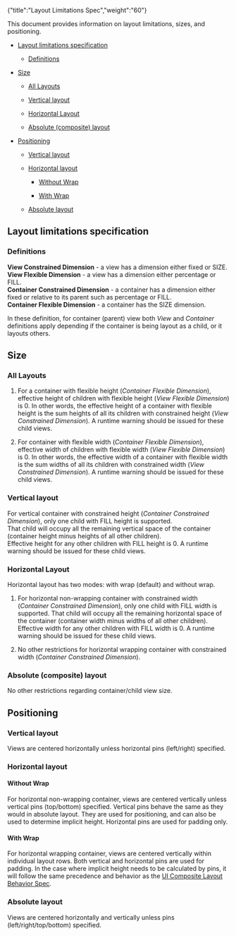 {"title":"Layout Limitations Spec","weight":"60"} 

This document provides information on layout limitations, sizes, and positioning.

*   [Layout limitations specification](#Layoutlimitationsspecification)
    
    *   [Definitions](#Definitions)
        
*   [Size](#Size)
    
    *   [All Layouts](#AllLayouts)
        
    *   [Vertical layout](#Verticallayout)
        
    *   [Horizontal Layout](#HorizontalLayout)
        
    *   [Absolute (composite) layout](#Absolute(composite)layout)
        
*   [Positioning](#Positioning)
    
    *   [Vertical layout](#Verticallayout.1)
        
    *   [Horizontal layout](#Horizontallayout)
        
        *   [Without Wrap](#WithoutWrap)
            
        *   [With Wrap](#WithWrap)
            
    *   [Absolute layout](#Absolutelayout)
        

## Layout limitations specification

### Definitions

**View Constrained Dimension** - a view has a dimension either fixed or SIZE.  
**View Flexible Dimension** - a view has a dimension either percentage or FILL.  
**Container Constrained Dimension** - a container has a dimension either fixed or relative to its parent such as percentage or FILL.  
**Container Flexible Dimension** - a container has the SIZE dimension.

In these definition, for container (parent) view both _View_ and _Container_ definitions apply depending if the container is being layout as a child, or it layouts others.

## Size

### All Layouts

1.  For a container with flexible height (_Container Flexible Dimension_), effective height of children with flexible height (_View Flexible Dimension_) is 0. In other words, the effective height of a container with flexible height is the sum heights of all its children with constrained height (_View Constrained Dimension_). A runtime warning should be issued for these child views.
    
2.  For container with flexible width (_Container Flexible Dimension_), effective width of children with flexible width (_View Flexible Dimension_) is 0. In other words, the effective width of a container with flexible width is the sum widths of all its children with constrained width (_View Constrained Dimension_). A runtime warning should be issued for these child views.
    

### Vertical layout

For vertical container with constrained height (_Container Constrained Dimension_), only one child with FILL height is supported.  
That child will occupy all the remaining vertical space of the container (container height minus heights of all other children).  
Effective height for any other children with FILL height is 0. A runtime warning should be issued for these child views.

### Horizontal Layout

Horizontal layout has two modes: with wrap (default) and without wrap.

1.  For horizontal non-wrapping container with constrained width (_Container Constrained Dimension_), only one child with FILL width is supported. That child will occupy all the remaining horizontal space of the container (container width minus widths of all other children). Effective width for any other children with FILL width is 0. A runtime warning should be issued for these child views.
    
2.  No other restrictions for horizontal wrapping container with constrained width (_Container Constrained Dimension_).
    

### Absolute (composite) layout

No other restrictions regarding container/child view size.

## Positioning

### Vertical layout

Views are centered horizontally unless horizontal pins (left/right) specified.

### Horizontal layout

#### Without Wrap

For horizontal non-wrapping container, views are centered vertically unless vertical pins (top/bottom) specified. Vertical pins behave the same as they would in absolute layout. They are used for positioning, and can also be used to determine implicit height. Horizontal pins are used for padding only.

#### With Wrap

For horizontal wrapping container, views are centered vertically within individual layout rows. Both vertical and horizontal pins are used for padding. In the case where implicit height needs to be calculated by pins, it will follow the same precedence and behavior as the [UI Composite Layout Behavior Spec](/docs/appc/Titanium_SDK/Titanium_SDK_Guide/Contributing_to_Titanium/Platform_Development/Specs/UI_Composite_Layout_Behavior_Spec/).

### Absolute layout

Views are centered horizontally and vertically unless pins (left/right/top/bottom) specified.